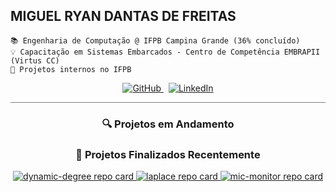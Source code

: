 ## MIGUEL RYAN DANTAS DE FREITAS
```text
📚 Engenharia de Computação @ IFPB Campina Grande (36% concluído)
💡 Capacitação em Sistemas Embarcados - Centro de Competência EMBRAPII (Virtus CC)
🔧 Projetos internos no IFPB
```

<div align="center">
  <a href="https://github.com/athavus">
    <img src="https://img.shields.io/badge/GitHub-181717?style=for-the-badge&logo=github&logoColor=white" alt="GitHub" />
  </a>
  &nbsp;
  <a href="https://www.linkedin.com/">
    <img src="https://img.shields.io/badge/LinkedIn-0A66C2?style=for-the-badge&logo=linkedin&logoColor=white" alt="LinkedIn" />
  </a>
</div>

<hr style="height:1px;border-width:0;color:gray;background-color:gray">

<div align="center">
  <h3>🔍 Projetos em Andamento</h3>
</div>

<div align="center">
  <h3>🚩 Projetos Finalizados Recentemente</h3>
  <a href="https://github.com/athavus/dynamic-degree">
    <img src="https://github-readme-stats.vercel.app/api/pin/?username=athavus&theme=github_dark&hide_border=true&bg_color=000000&icon_color=FFFFFF&title_color=FFFFFF&text_color=AAAAAA&repo=dynamic-degree" alt="dynamic-degree repo card" />
  </a>
  <a href="https://github.com/athavus/laplace">
    <img src="https://github-readme-stats.vercel.app/api/pin/?username=athavus&theme=github_dark&hide_border=true&bg_color=000000&icon_color=FFFFFF&title_color=FFFFFF&text_color=AAAAAA&repo=laplace" alt="laplace repo card" />
  </a>
  <a href="https://github.com/athavus/mic-monitor">
    <img src="https://github-readme-stats.vercel.app/api/pin/?username=athavus&theme=github_dark&hide_border=true&bg_color=000000&icon_color=FFFFFF&title_color=FFFFFF&text_color=AAAAAA&repo=mic-monitor" alt="mic-monitor repo card" />
  </a>
</div>
